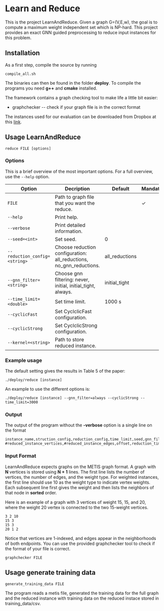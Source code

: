 # Learn and Reduce 

This is the project LearnAndReduce. Given a graph G=(V,E,w), the goal is to compute a maximum weight independent set which is NP-hard. This project provides an exact GNN guided preprocessing to reduce input instances for this problem.

## Installation 
As a first step, compile the source by running 
```
compile_all.sh
```
The binaries can then be found in the folder **deploy**. To compile the programs you need **g++** and **cmake** installed.

The framework contains a graph checking tool to make life a little bit easier:
* graphchecker -- check if your graph file is in the correct format

The instances used for our evaluation can be downloaded from Dropbox at this [link](https://www.dropbox.com/scl/fi/kbpttzi2woiqfhwvgjadi/LearnAndReduceInstances.zip?rlkey=ijl6uz9indkihxc7luv92mzyd&st=bkyu8vea&dl=0).

## Usage LearnAndReduce 
```
reduce FILE [options]
```

### Options 
This is a brief overview of the most important options. For a full overview, use the ```--help``` option.

| Option | Decription | Default | Mandatory
|-|-|-|-
|`FILE`| Path to graph file that you want the reduce. || &check;
|`--help`| Print help. ||
|`--verbose`|Print detailed information. ||
|`--seed=<int>` |Set seed. | 0 ||
|`--reduction_config=<string>` |Choose reduction configuration: all_reductions, no_gnn_reductions. | all_reductions | |
|`--gnn_filter=<string>` |Choose gnn filtering: never, initial, initial_tight, always. | initial_tight||
|`--time_limit=<double>` |Set time limit. | 1000 s||
|`--cyclicFast` | Set CyclclicFast configuration. |||
|`--cyclicStrong` | Set CyclclicStrong configuration. | ||
|`--kernel=<string>` | Path to store reduced instance. | ||


### Example usage
The default setting gives the results in Table 5 of the paper:
```
./deploy/reduce [instance] 
```
An example to use the different options is:
```
./deploy/reduce [instance] --gnn_filter=always --cyclicStrong --time_limit=3000
```

### Output

The output of the program without the **-verbose** option is a single line on the format
```
instance_name,struction_config,reduction_config,time_limit,seed,gnn_filter,#vertices,#edges, #reduced_instance_vertices,#reduced_instance_edges,offset,reduction_time
```


### Input Format

LearnAndReduce expects graphs on the METIS graph format. A graph with **N** vertices is stored using **N + 1** lines. The first line lists the number of vertices, the number of edges, and the weight type. For weighted instances, the first line should use 10 as the weight type to indicate vertex weights. Each subsequent line first gives the weight and then lists the neighbors of that node in **sorted** order.

Here is an example of a graph with 3 vertices of weight 15, 15, and 20, where the weight 20 vertex is connected to the two 15-weight vertices.

```
3 2 10
15 3
15 3
20 1 2
```
Notice that vertices are 1-indexed, and edges appear in the neighborhoods of both endpoints.
You can use the provided graphchecker tool to check if the format of your file is correct.
```
graphchecker FILE
```   

## Usage generate training data 
```
generate_training_data FILE
``` 

The program reads a metis file, generated the training data for the full graph and the reduced instance with training data on the reduced instace stored in training_data/csv.

